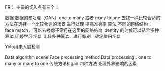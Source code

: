 FR：
主要的切入点有三个：

数据 数据的预处理（GAN）one to many 或者 many to one 去找一种比较合适的方法在选择一个比较合适的场景 进行处理 提高准确率
算法 不同的网络结构：face match， 可以去考虑不常用在这里的网络结构
	  Identity 的时候可以结合多种算法
迁移学习 
场景 比较多种算法，进行甄别，确定使用场景


Yolo用来人脸检测

Data algorithm scene
Face processing method
Data processing：one to many or many to one 传统方法和gan 四种方法
处理外界影响的因素

